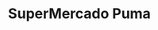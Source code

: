 ---
title: "SuperMercado Puma"
url: /ciudad-autonoma-de-buenos-aires/supermercado-puma/
shop: Supermarkt
---